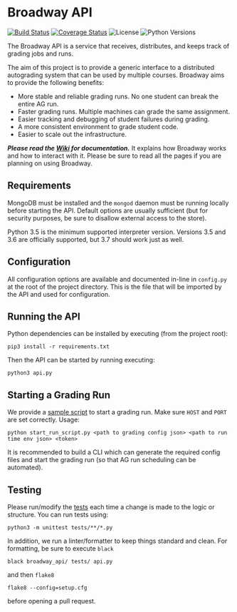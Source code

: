 # Broadway API
[![Build Status](https://www.travis-ci.com/illinois-cs241/broadway-api.svg?branch=master)](https://www.travis-ci.com/illinois-cs241/broadway-api)
[![Coverage Status](https://coveralls.io/repos/github/illinois-cs241/broadway-api/badge.svg?branch=master)](https://coveralls.io/github/illinois-cs241/broadway-api?branch=master)
![License](https://img.shields.io/badge/license-NCSA%2FIllinois-blue.svg)
![Python Versions](https://img.shields.io/badge/python-3.5%20%7C%203.6-blue.svg)

The Broadway API is a service that receives, distributes, and keeps track of grading jobs and runs.

The aim of this project is to provide a generic interface to a distributed autograding system that can be used by multiple courses. Broadway aims to provide the following benefits:
* More stable and reliable grading runs. No one student can break the entire AG run.
* Faster grading runs. Multiple machines can grade the same assignment.
* Easier tracking and debugging of student failures during grading.
* A more consistent environment to grade student code.
* Easier to scale out the infrastructure.

**_Please read the [Wiki](../../wiki) for documentation._** It explains how Broadway works and how to interact with it. Please be sure to read all the pages if you are planning on using Broadway.

## Requirements

MongoDB must be installed and the `mongod` daemon must be running locally before starting the API. Default options are usually sufficient (but for security purposes, be sure to disallow external access to the store).

Python 3.5 is the minimum supported interpreter version. Versions 3.5 and 3.6 are officially supported, but 3.7 should work just as well.

## Configuration

All configuration options are available and documented in-line in `config.py` at the root of the project directory. This is the file that will be imported by the API and used for configuration.

## Running the API
Python dependencies can be installed by executing (from the project root):
```shell
pip3 install -r requirements.txt
```

Then the API can be started by running executing:
```shell
python3 api.py
```

## Starting a Grading Run
We provide a [sample script](scripts/start_run_script.py) to start a grading run. Make sure `HOST` and `PORT` are set correctly. Usage:
```shell
python start_run_script.py <path to grading config json> <path to run time env json> <token>
```
It is recommended to build a CLI which can generate the required config files and start the grading run (so that AG run scheduling can be automated).

## Testing
Please run/modify the [tests](tests) each time a change is made to the logic or structure. You can run tests using:
```shell
python3 -m unittest tests/**/*.py
```

In addition, we run a linter/formatter to keep things standard and clean. For formatting, be sure to execute `black`
```shell
black broadway_api/ tests/ api.py
```

and then `flake8`

```shell
flake8 --config=setup.cfg
```

before opening a pull request.
